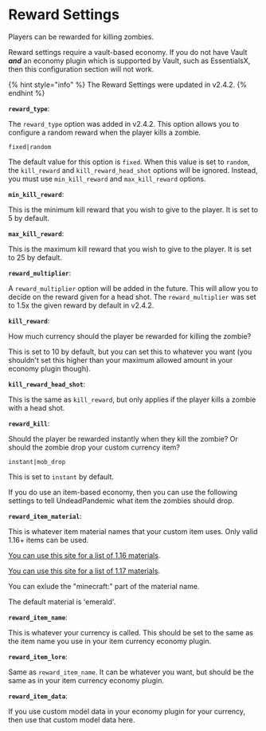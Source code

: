 # Reward Settings

Players can be rewarded for killing zombies.

Reward settings require a vault-based economy. If you do not have Vault _**and**_ an economy plugin which is supported by Vault, such as EssentialsX, then this configuration section will not work.

{% hint style="info" %}
The Reward Settings were updated in v2.4.2.
{% endhint %}

**`reward_type`**:

The `reward_type` option was added in v2.4.2. This option allows you to configure a random reward when the player kills a zombie.

`fixed|random`

The default value for this option is `fixed`. When this value is set to `random`, the `kill_reward` and `kill_reward_head_shot` options will be ignored. Instead, you must use `min_kill_reward` and `max_kill_reward` options.

**`min_kill_reward`**:

This is the minimum kill reward that you wish to give to the player. It is set to 5 by default.

**`max_kill_reward`**:

This is the maximum kill reward that you wish to give to the player. It is set to 25 by default.

**`reward_multiplier`**:

A `reward_multiplier` option will be added in the future. This will allow you to decide on the reward given for a head shot. The `reward_multiplier` was set to 1.5x the given reward by default in v2.4.2.

**`kill_reward`**:

How much currency should the player be rewarded for killing the zombie?

This is set to 10 by default, but you can set this to whatever you want (you shouldn't set this higher than your maximum allowed amount in your economy plugin though).

**`kill_reward_head_shot`**:

This is the same as `kill_reward`, but only applies if the player kills a zombie with a head shot.

**`reward_kill`**:

Should the player be rewarded instantly when they kill the zombie? Or should the zombie drop your custom currency item?

`instant|mob_drop`

This is set to `instant` by default.

If you do use an item-based economy, then you can use the following settings to tell UndeadPandemic what item the zombies should drop.

**`reward_item_material`**:

This is whatever item material names that your custom item uses. Only valid 1.16+ items can be used.

[You can use this site for a list of 1.16 materials](https://minecraftitemids.org).

[You can use this site for a list of 1.17 materials](https://minecraftitemids.com).

You can exlude the "minecraft:" part of the material name.

The default material is 'emerald'.

**`reward_item_name`**:

This is whatever your currency is called. This should be set to the same as the item name you use in your item currency economy plugin.

**`reward_item_lore`**:

Same as `reward_item_name`. It can be whatever you want, but should be the same as in your item currency economy plugin.

**`reward_item_data`**:

If you use custom model data in your economy plugin for your currency, then use that custom model data here.
